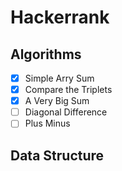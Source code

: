 # Hackerrank
## Algorithms

- [x] Simple Arry Sum
- [x] Compare the Triplets
- [x] A Very Big Sum
- [ ] Diagonal Difference
- [ ] Plus Minus

## Data Structure
